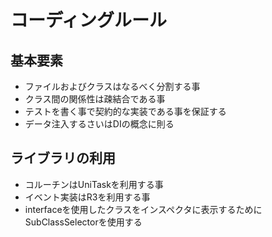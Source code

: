 # コーディングルール

## 基本要素
- ファイルおよびクラスはなるべく分割する事
- クラス間の関係性は疎結合である事
- テストを書く事で契約的な実装である事を保証する
- データ注入するさいはDIの概念に則る

## ライブラリの利用
- コルーチンはUniTaskを利用する事
- イベント実装はR3を利用する事
- interfaceを使用したクラスをインスペクタに表示するためにSubClassSelectorを使用する
